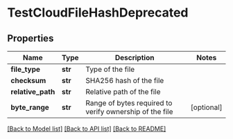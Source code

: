 # TestCloudFileHashDeprecated

## Properties
Name | Type | Description | Notes
------------ | ------------- | ------------- | -------------
**file_type** | **str** | Type of the file | 
**checksum** | **str** | SHA256 hash of the file | 
**relative_path** | **str** | Relative path of the file | 
**byte_range** | **str** | Range of bytes required to verify ownership of the file | [optional] 

[[Back to Model list]](../README.md#documentation-for-models) [[Back to API list]](../README.md#documentation-for-api-endpoints) [[Back to README]](../README.md)

